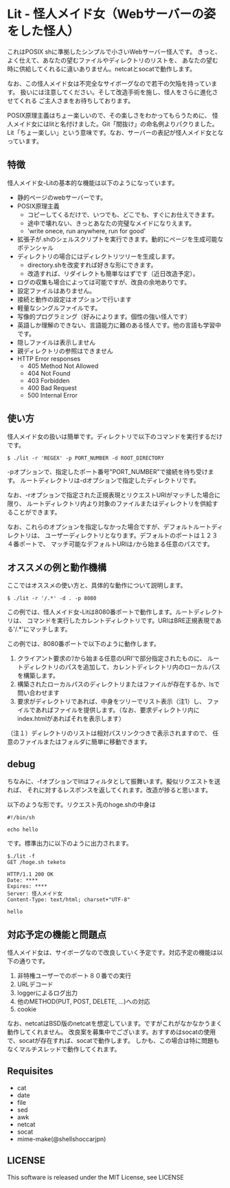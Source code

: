 # Lit - 怪人メイド女（Webサーバーの姿をした怪人）
これはPOSIX shに準拠したシンプルで小さいWebサーバー怪人です。
きっと、よく仕えて、あなたの望むファイルやディレクトリのリストを、
あなたの望む時に供給してくれるに違いありません。netcatとsocatで動作します。

なお、この怪人メイド女は不完全なサイボーグなので若干の欠陥を持っています。
扱いには注意してください。そして改造手術を施し、怪人をさらに進化させてくれる
ご主人さまをお待ちしております。

POSIX原理主義はちょー楽しいので、その楽しさをわかってもらうために、
怪人メイド女にはlitと名付けました。Git「間抜け」の命名例よりパクりました。
Lit「ちょー楽しい」という意味です。なお、サーバーの表記が怪人メイド女となっています。

## 特徴
怪人メイド女-Litの基本的な機能は以下のようになっています。

- 静的ページのwebサーバーです。 
- POSIX原理主義
    - コピーしてくるだけで、いつでも、どこでも、すぐにお仕えできます。
    - 途中で壊れない、きっとあなたの完璧なメイドになりえます。
    - 'write onece, run anywhere, run for good'
- 拡張子が.shのシェルスクリプトを実行できます。動的にページを生成可能なポテンシャル
- ディレクトリの場合にはディレクトリツリーを生成します。
    - directory.shを改変すれば好きな形にできます。
    - 改造すれば、リダイレクトも簡単なはずです（近日改造予定）。
- ログの収集も場合によっては可能ですが、改良の余地ありです。
- 設定ファイルはありません。
- 接続と動作の設定はオプションで行います
- 軽量なシングルファイルです。
- 写像的プログラミング（好みによります。個性の強い怪人です）
- 英語しか理解のできない、言語能力に難のある怪人です。他の言語も学習中です。
- 隠しファイルは表示しません
- 親ディレクトリの参照はできません
- HTTP Error responses
    - 405 Method Not Allowed
    - 404 Not Found
    - 403 Forbidden
    - 400 Bad Request
    - 500 Internal Error

## 使い方

怪人メイド女の扱いは簡単です。ディレクトリで以下のコマンドを実行するだけです。

```
$ ./lit -r 'REGEX' -p PORT_NUMBER -d ROOT_DIRECTORY
```
-pオプションで、指定したポート番号"PORT_NUMBER"で接続を待ち受けます。
ルートディレクトリは-dオプションで指定したディレクトリです。

なお、-rオプションで指定された正規表現とリクエストURIがマッチした場合に限り、
ルートディレクトリ内より対象のファイルまたはディレクトリを供給することができます。

なお、これらのオプションを指定しなかった場合ですが、デフォルトルートディレクトリは、
ユーザーディレクトリとなります。デフォルトのポートは１２３４番ポートで、
マッチ可能なデフォルトURIは`/`から始まる任意のパスです。


## オススメの例と動作機構
ここではオススメの使い方と、具体的な動作について説明します。
```
$ ./lit -r '/.*' -d . -p 8080
```
この例では、怪人メイド女-Litは8080番ポートで動作します。ルートディレクトリは、
コマンドを実行したカレントディレクトリです。URIはBRE正規表現である'/.*'にマッチします。

この例では、8080番ポートで以下のように動作します。

1. クライアント要求の’/から始まる任意のURI’で部分指定されたものに、
ルートディレクトリのパスを追加して、カレントディレクトリ内のローカルパスを構築します。
2. 構築されたローカルパスのディレクトリまたはファイルが存在するか、lsで問い合わせます
3. 要求がディレクトリであれば、中身をツリーでリスト表示（注1）し、
ファイルであればファイルを提供します。（なお、要求ディレクトリ内にindex.htmlがあればそれを表示します）

（注１）ディレクトリのリストは相対パスリンクつきで表示されますので、
任意のファイルまたはフォルダに簡単に移動できます。

## debug
ちなみに、-fオプションでlitはフィルタとして振舞います。擬似リクエストを送れば、
それに対するレスポンスを返してくれます。改造が捗ると思います。

以下のような形です。リクエスト先のhoge.shの中身は
```
#!/bin/sh

echo hello
```
です。標準出力に以下のように出力されます。
```
$./lit -f
GET /hoge.sh teketo

HTTP/1.1 200 OK
Date: ****
Expires: ****
Server: 怪人メイド女
Content-Type: text/html; charset+"UTF-8"

hello
```
## 対応予定の機能と問題点

怪人メイド女は、サイボーグなので改良していく予定です。対応予定の機能は以下の通りです。

1. 非特権ユーザーでのポート８０番での実行
2. URLデコード
3. loggerによるログ出力
4. 他のMETHOD(PUT, POST, DELETE, ...)への対応
6. cookie

なお、netcatはBSD版のnetcatを想定しています。ですがこれがなかなかうまく動作してくれません。
改良案を募集中でございます。おすすめはsocatの使用で、socatが存在すれば、socatで動作します。
しかも、この場合は特に問題もなくマルチスレッドで動作してくれます。

## Requisites

* cat
* date
* file
* sed
* awk
* netcat
* socat
* mime-make(@shellshoccarjpn)

## LICENSE
This software is released under the MIT License, see LICENSE
